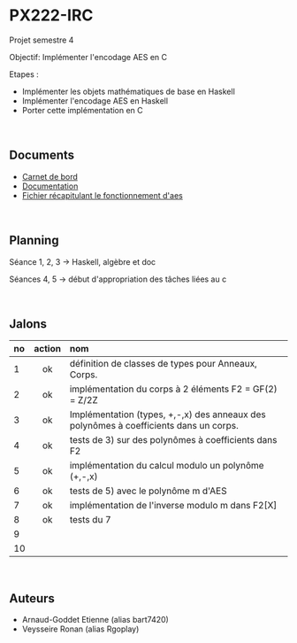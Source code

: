 # PX222-IRC
Projet semestre 4

Objectif: Implémenter l'encodage AES en C

Etapes :
  - Implémenter les objets mathématiques de base en Haskell
  - Implémenter l'encodage AES en Haskell
  - Porter cette implémentation en C

<br>

## Documents
- [Carnet de bord](./docs/carnet_bord.md)
- [Documentation](./docs/documentation.md)
- [Fichier récapitulant le fonctionnement d'aes](./docs/fonctionnement_aes.md)

<br>

## Planning

Séance 1, 2, 3 -> Haskell, algèbre et doc

Séances 4, 5 -> début d'appropriation des tâches liées au c

<br>

## Jalons

|no |  action   |                                        nom                                                 |
|:--|:---------:|:-------------------------------------------------------------------------------------------|
| 1 |    ok     |  définition de classes de types pour Anneaux, Corps.                                       |
| 2 |    ok     |  implémentation du corps à 2 éléments F2 = GF(2) = Z/2Z                                    |
| 3 |    ok     |  Implémentation (types, +,-,x) des anneaux des polynômes à coefficients dans un corps.     |
| 4 |    ok     |  tests de 3) sur des polynômes à coefficients dans F2                                      |
| 5 |    ok     |  implémentation du calcul modulo un polynôme (+,-,x)                                       |
| 6 |    ok     |  tests de 5) avec le polynôme m d'AES                                                      |
| 7 | ok  |  implémentation de l'inverse modulo m dans F2[X]                                           |
| 8 |      ok    |  tests du 7                                                                                |
| 9 |           |                                                                                            |
| 10|           |                                                                                            |


<br>

## Auteurs
- Arnaud-Goddet Etienne (alias bart7420)
- Veysseire Ronan (alias Rgoplay)
